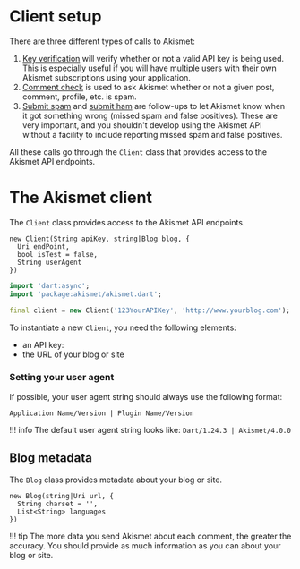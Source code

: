 # Client setup
There are three different types of calls to Akismet:

1. [Key verification](../features/key_verification.md) will verify whether or not a valid API key is being used. This is especially useful if you will have multiple users with their own Akismet subscriptions using your application.
2. [Comment check](../features/comment_check.md) is used to ask Akismet whether or not a given post, comment, profile, etc. is spam.
3. [Submit spam](../features/submit_spam.md) and [submit ham](../features/submit_ham.md) are follow-ups to let Akismet know when it got something wrong (missed spam and false positives). These are very important, and you shouldn't develop using the Akismet API without a facility to include reporting missed spam and false positives.

All these calls go through the `Client` class that provides access to the Akismet API endpoints.

# The Akismet client
The `Client` class provides access to the Akismet API endpoints.

```
new Client(String apiKey, string|Blog blog, {
  Uri endPoint,
  bool isTest = false,
  String userAgent
})
```

```dart
import 'dart:async';
import 'package:akismet/akismet.dart';

final client = new Client('123YourAPIKey', 'http://www.yourblog.com');
```

To instantiate a new `Client`, you need the following elements:
- an API key:
- the URL of your blog or site

### Setting your user agent
If possible, your user agent string should always use the following format:

```
Application Name/Version | Plugin Name/Version
```

!!! info
    The default user agent string looks like: `Dart/1.24.3 | Akismet/4.0.0`

## Blog metadata
The `Blog` class provides metadata about your blog or site.

```
new Blog(string|Uri url, {
  String charset = '',
  List<String> languages
})
```

!!! tip
    The more data you send Akismet about each comment, the greater the accuracy.
    You should provide as much information as you can about your blog or site.
